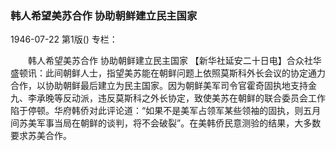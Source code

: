 ### 韩人希望美苏合作  协助朝鲜建立民主国家

1946-07-22
第1版()
专栏：

　　韩人希望美苏合作
    协助朝鲜建立民主国家
    【新华社延安二十日电】合众社华盛顿讯：此间朝鲜人士，指望美苏能在朝鲜问题上依照莫斯科外长会议的协定通力合作，以协助朝鲜最后建立为民主国家。因为朝鲜美军司令官霍奇固执地支持金九、李承晚等反动派，违反莫斯科之外长协定，致使美苏在朝鲜的联合委员会工作陷于停顿。华府韩侨对此评论道：“如果不是美军占领军某些领袖的固执，则五月间苏美军事当局在朝鲜的谈判，将不会破裂”。在美韩侨民意测验的结果，大多数要求苏美合作。
